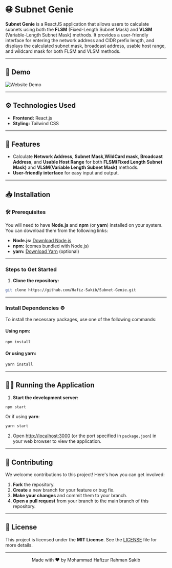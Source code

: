 # 🌐 Subnet Genie

**Subnet Genie** is a ReactJS application that allows users to calculate subnets using both the **FLSM** (Fixed-Length Subnet Mask) and **VLSM** (Variable-Length Subnet Mask) methods. It provides a user-friendly interface for entering the network address and CIDR prefix length, and displays the calculated subnet mask, broadcast address, usable host range, and wildcard mask for both FLSM and VLSM methods.

---

## 🎥 Demo

![Website Demo](https://i.postimg.cc/qMYXyLLq/subnet-genie.png)

---

## ⚙️ Technologies Used

- **Frontend:** React.js
- **Styling:** Tailwind CSS

---

## 🚀 Features

- Calculate **Network Address**, **Subnet Mask**,**WildCard mask**, **Broadcast Address**, and **Usable Host Range** for both **FLSM(Fixed Length Subnet Mask)** and **VLSM(Variable Length Subnet Mask)** methods.
- **User-friendly interface** for easy input and output.

---

## 📥 Installation

### 🛠 Prerequisites

You will need to have **Node.js** and **npm** (or **yarn**) installed on your system. You can download them from the following links:

- **Node.js:** [Download Node.js](https://nodejs.org/en)
- **npm:** (comes bundled with Node.js)
- **yarn:** [Download Yarn](https://classic.yarnpkg.com/lang/en/docs/install/) (optional)

---

### Steps to Get Started

1. **Clone the repository:**

```bash
git clone https://github.com/Hafiz-Sakib/Subnet-Genie.git
```

---

### Install Dependencies ⚙️

To install the necessary packages, use one of the following commands:

#### Using **npm**:

```bash
npm install
```

#### Or using **yarn**:

```bash
yarn install
```

---

## 🏃‍♂️ Running the Application

1. **Start the development server:**

```bash
npm start
```

Or if using **yarn**:

```bash
yarn start
```

2. Open [http://localhost:3000](http://localhost:3000) (or the port specified in `package.json`) in your web browser to view the application.

---

## 🤝 Contributing

We welcome contributions to this project! Here's how you can get involved:

1. **Fork** the repository.
2. **Create** a new branch for your feature or bug fix.
3. **Make your changes** and commit them to your branch.
4. **Open a pull request** from your branch to the main branch of this repository.

---

## 📄 License

This project is licensed under the **MIT License**. See the [LICENSE](LICENSE) file for more details.

---

<div align="center"> Made with ❤️ by Mohammad Hafizur Rahman Sakib </div>
